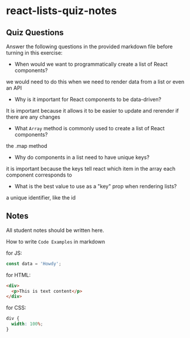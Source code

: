 # react-lists-quiz-notes

## Quiz Questions

Answer the following questions in the provided markdown file before turning in this exercise:

- When would we want to programmatically create a list of React components?

we would need to do this when we need to render data from a list or even an API

- Why is it important for React components to be data-driven?

It is important because it allows it to be easier to update and rerender if there are any changes

- What `Array` method is commonly used to create a list of React components?

the .map method

- Why do components in a list need to have unique keys?

it is important because the keys tell react which item in the array each component corresponds to

- What is the best value to use as a "key" prop when rendering lists?

a unique identifier, like the id

## Notes

All student notes should be written here.

How to write `Code Examples` in markdown

for JS:

```javascript
const data = 'Howdy';
```

for HTML:

```html
<div>
  <p>This is text content</p>
</div>
```

for CSS:

```css
div {
  width: 100%;
}
```
